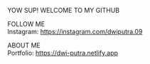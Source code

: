 YOW SUP! WELCOME TO MY GITHUB

FOLLOW ME <br>
Instagram: https://instagram.com/dwiputra.09

ABOUT ME <br>
Portfolio: https://dwi-putra.netlify.app
